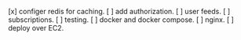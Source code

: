 [x] configer redis for caching.
[ ] add authorization. 
[ ] user feeds.
[ ] subscriptions.
[ ] testing.
[ ] docker and docker compose.
[ ] nginx.
[ ] deploy over EC2.